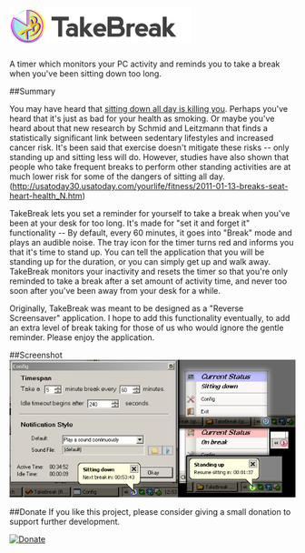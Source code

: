 ![](tbIcon.png) 
=========

A timer which monitors your PC activity and reminds you to take a break when you've been sitting down too long.

##Summary

You may have heard that [sitting down all day is killing you](http://www.nbcnews.com/health/cancer/heres-just-how-bad-sitting-around-you-n132471).  Perhaps you've heard that it's just as bad for your health as smoking.  Or maybe you've heard about that new research by Schmid and Leitzmann that finds a statistically significant link between sedentary lifestyles and increased cancer risk.  It's been said that exercise doesn't mitigate these risks -- only standing up and sitting less will do.  However, studies have also shown that people who take frequent breaks to perform other standing activities are at much lower risk for some of the dangers of sitting all day.  (http://usatoday30.usatoday.com/yourlife/fitness/2011-01-13-breaks-seat-heart-health_N.htm)

TakeBreak lets you set a reminder for yourself to take a break when you've been at your desk for too long.  It's made for "set it and forget it" functionality -- By default, every 60 minutes, it goes into "Break" mode and plays an audible noise.  The tray icon for the timer turns red and informs you that it's time to stand up.  You can tell the application that you will be standing up for the duration, or you can simply get up and walk away.  TakeBreak monitors your inactivity and resets the timer so that you're only reminded to take a break after a set amount of activity time, and never too soon after you've been away from your desk for a while.

Originally, TakeBreak was meant to be designed as a "Reverse Screensaver" application.  I hope to add this functionality eventually, to add an extra level of break taking for those of us who would ignore the gentle reminder.  Please enjoy the application.

##Screenshot
![](https://raw.githubusercontent.com/nobuyukinyuu/TakeBreak/master/screenshot.png)

##Donate
If you like this project, please consider giving a small donation to support further development.

[![Donate](https://www.paypalobjects.com/en_US/i/btn/btn_donate_LG.gif)](https://www.paypal.com/cgi-bin/webscr?cmd=_donations&business=RHZMPB4RL3T82&lc=US&item_name=Nobu%27s%20Monkey%2dX%20projects&currency_code=USD&bn=PP%2dDonationsBF%3abtn_donate_LG%2egif%3aNonHosted)

